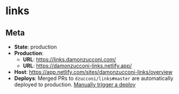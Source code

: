 # links

## Meta

- **State**: production
- **Production**:
  - **URL**: https://links.damonzucconi.com/
  - **URL**: https://damonzucconi-links.netlify.app/
- **Host**: https://app.netlify.com/sites/damonzucconi-links/overview
- **Deploys**: Merged PRs to `dzucconi/links#master` are automatically deployed to production. [Manually trigger a deploy](https://app.netlify.com/sites/damonzucconi-links/deploys)
